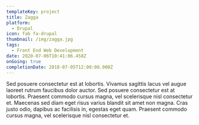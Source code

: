```yaml
---
templateKey: project
title: Zagga
platform:
  - Drupal
icon: fab fa-drupal
thumbnail: /img/zagga.jpg
tags:
  - Front End Web Development
date: 2020-07-06T10:41:06.458Z
onGoing: true
completionDate: 2018-07-05T12:00:00.000Z
---
```

Sed posuere consectetur est at lobortis. Vivamus sagittis lacus vel augue laoreet rutrum faucibus dolor auctor. Sed posuere consectetur est at lobortis. Praesent commodo cursus magna, vel scelerisque nisl consectetur et. Maecenas sed diam eget risus varius blandit sit amet non magna. Cras justo odio, dapibus ac facilisis in, egestas eget quam. Praesent commodo cursus magna, vel scelerisque nisl consectetur et.